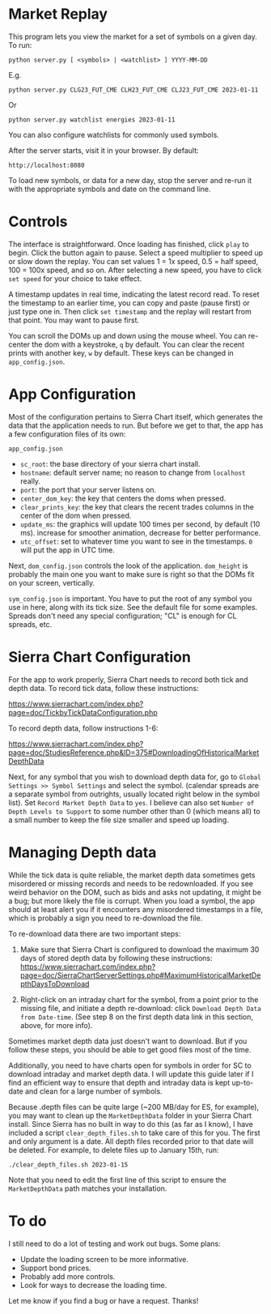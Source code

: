 # Market Replay

This program lets you view the market for a set of symbols on a given day. To run:

`python server.py [ <symbols> | <watchlist> ] YYYY-MM-DD`

E.g.

`python server.py CLG23_FUT_CME CLH23_FUT_CME CLJ23_FUT_CME 2023-01-11`

Or

`python server.py watchlist energies 2023-01-11`

You can also configure watchlists for commonly used symbols.

After the server starts, visit it in your browser. By default:

`http://localhost:8080`

To load new symbols, or data for a new day, stop the server and re-run it with the appropriate symbols and date on the command line.

# Controls

The interface is straightforward. Once loading has finished, click `play` to begin. Click the button again to pause. Select a speed multiplier to speed up or slow down the replay. You can set values 1 = 1x speed, 0.5 = half speed, 100 = 100x speed, and so on. After selecting a new speed, you have to click `set speed` for your choice to take effect.

A timestamp updates in real time, indicating the latest record read. To reset the timestamp to an earlier time, you can copy and paste (pause first) or just type one in. Then click `set timestamp` and the replay will restart from that point. You may want to pause first.

You can scroll the DOMs up and down using the mouse wheel. You can re-center the dom with a keystroke, `q` by default. You can clear the recent prints with another key, `w` by default. These keys can be changed in `app_config.json`.

# App Configuration

Most of the configuration pertains to Sierra Chart itself, which generates the data that the application needs to run. But before we get to that, the app has a few configuration files of its own:

`app_config.json`

 - `sc_root`: the base directory of your sierra chart install.
 - `hostname`: default server name; no reason to change from `localhost` really.
 - `port`: the port that your server listens on.
 - `center_dom_key`: the key that centers the doms when pressed.
 - `clear_prints_key`: the key that clears the recent trades columns in the center of the dom when pressed.
 - `update_ms`: the graphics will update 100 times per second, by default (10 ms). increase for smoother animation, decrease for better performance.
 - `utc_offset`: set to whatever time you want to see in the timestamps. `0` will put the app in UTC time.

 Next, `dom_config.json` controls the look of the application. `dom_height` is probably the main one you want to make sure is right so that the DOMs fit on your screen, vertically.

 `sym_config.json` is important. You have to put the root of any symbol you use in here, along with its tick size. See the default file for some examples. Spreads don't need any special configuration; "CL" is enough for CL spreads, etc.

# Sierra Chart Configuration

For the app to work properly, Sierra Chart needs to record both tick and depth data. To record tick data, follow these instructions:

https://www.sierrachart.com/index.php?page=doc/TickbyTickDataConfiguration.php

To record depth data, follow instructions 1-6:

https://www.sierrachart.com/index.php?page=doc/StudiesReference.php&ID=375#DownloadingOfHistoricalMarketDepthData

Next, for any symbol that you wish to download depth data for, go to `Global Settings >> Symbol Settings` and select the symbol.  (calendar spreads are a separate symbol from outrights, usually located right below in the symbol list). Set `Record Market Depth Data` to `yes`. I believe can also set `Number of Depth Levels to Support` to some number other than 0 (which means all) to a small number to keep the file size smaller and speed up loading.

# Managing Depth data

While the tick data is quite reliable, the market depth data sometimes gets misordered or missing records and needs to be redownloaded. If you see weird behavior on the DOM, such as bids and asks not updating, it might be a bug; but more likely the file is corrupt. When you load a symbol, the app should at least alert you if it encounters any misordered timestamps in a file, which is probably a sign you need to re-download the file.

To re-download data there are two important steps:

1. Make sure that Sierra Chart is configured to download the maximum 30 days of stored depth data by following these instructions: https://www.sierrachart.com/index.php?page=doc/SierraChartServerSettings.php#MaximumHistoricalMarketDepthDaysToDownload

2. Right-click on an intraday chart for the symbol, from a point prior to the missing file, and initiate a depth re-download: click `Download Depth Data from Date-time`. (See step 8 on the first depth data link in this section, above, for more info).

Sometimes market depth data just doesn't want to download. But if you follow these steps, you should be able to get good files most of the time.

Additionally, you need to have charts open for symbols in order for SC to download intraday and market depth data. I will update this guide later if I find an efficient way to ensure that depth and intraday data is kept up-to-date and clean for a large number of symbols.

Because .depth files can be quite large (~200 MB/day for ES, for example), you may want to clean up the `MarketDepthData` folder in your Sierra Chart install. Since Sierra has no built in way to do this (as far as I know), I have included a script `clear_depth_files.sh` to take care of this for you. The first and only argument is a date. All depth files recorded prior to that date will be deleted. For example, to delete files up to January 15th, run:

`./clear_depth_files.sh 2023-01-15`

Note that you need to edit the first line of this script to ensure the `MarketDepthData` path matches your installation.

# To do

I still need to do a lot of testing and work out bugs. Some plans:

- Update the loading screen to be more informative.
- Support bond prices. 
- Probably add more controls.
- Look for ways to decrease the loading time.

Let me know if you find a bug or have a request. Thanks!
